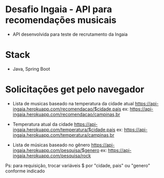 # Desafio Ingaia - API para recomendações musicais

- API desenvolvida para teste de recrutamento da Ingaia

# Stack

- Java, Spring Boot

# Solicitações get pelo navegador

- Lista de musicas baseado na temperatura da cidade atual
https://api-ingaia.herokuapp.com/recomendacao/$cidade,pais
ex: https://api-ingaia.herokuapp.com/recomendacao/campinas,br

- Temperatura atual da cidade
https://api-ingaia.herokuapp.com/temperatura/$cidade,pais
ex: https://api-ingaia.herokuapp.com/temperatura/campinas,br

- Lista de músicas baseado no gênero
https://api-ingaia.herokuapp.com/pesquisa/$genero
ex: https://api-ingaia.herokuapp.com/pesquisa/rock



Ps: para requisição, trocar variáveis $ por "cidade, pais" ou "genero" conforme indicado
